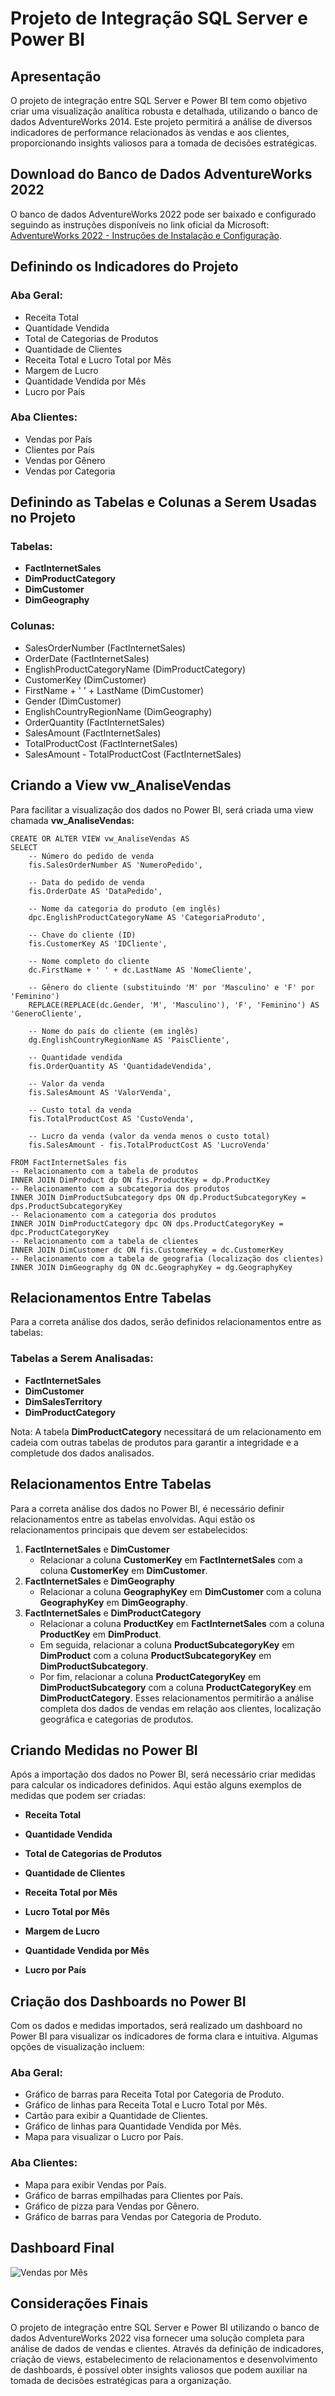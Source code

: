 # Projeto de Integração SQL Server e Power BI
## Apresentação
O projeto de integração entre SQL Server e Power BI tem como objetivo criar uma visualização analítica robusta e detalhada, utilizando o banco de dados AdventureWorks 2014. Este projeto permitirá a análise de diversos indicadores de performance relacionados às vendas e aos clientes, proporcionando insights valiosos para a tomada de decisões estratégicas.
## Download do Banco de Dados AdventureWorks 2022
O banco de dados AdventureWorks 2022 pode ser baixado e configurado seguindo as instruções disponíveis no link oficial da Microsoft: [AdventureWorks 2022 - Instruções de Instalação e Configuração](https://learn.microsoft.com/pt-br/sql/samples/adventureworks-install-configure?view=sql-server-ver16&tabs=ssms).
## Definindo os Indicadores do Projeto
### Aba Geral:
* Receita Total
* Quantidade Vendida
* Total de Categorias de Produtos
* Quantidade de Clientes
* Receita Total e Lucro Total por Mês
* Margem de Lucro
* Quantidade Vendida por Mês
* Lucro por País
### Aba Clientes:
* Vendas por País
* Clientes por País
* Vendas por Gênero
* Vendas por Categoria
## Definindo as Tabelas e Colunas a Serem Usadas no Projeto
### Tabelas:
* **FactInternetSales**
* **DimProductCategory**
* **DimCustomer**
* **DimGeography**
### Colunas:
* SalesOrderNumber (FactInternetSales)
* OrderDate (FactInternetSales)
* EnglishProductCategoryName (DimProductCategory)
* CustomerKey (DimCustomer)
* FirstName + ' ' + LastName (DimCustomer)
* Gender (DimCustomer)
* EnglishCountryRegionName (DimGeography)
* OrderQuantity (FactInternetSales)
* SalesAmount (FactInternetSales)
* TotalProductCost (FactInternetSales)
* SalesAmount - TotalProductCost (FactInternetSales)
## Criando a View  vw_AnaliseVendas
Para facilitar a visualização dos dados no Power BI, será criada uma view chamada **vw_AnaliseVendas:**

```-- Criação ou alteração da view RESULTADOS_ADW
CREATE OR ALTER VIEW vw_AnaliseVendas AS
SELECT
    -- Número do pedido de venda
    fis.SalesOrderNumber AS 'NumeroPedido',
    
    -- Data do pedido de venda
    fis.OrderDate AS 'DataPedido',
    
    -- Nome da categoria do produto (em inglês)
    dpc.EnglishProductCategoryName AS 'CategoriaProduto',
    
    -- Chave do cliente (ID)
    fis.CustomerKey AS 'IDCliente',
    
    -- Nome completo do cliente
    dc.FirstName + ' ' + dc.LastName AS 'NomeCliente',
    
    -- Gênero do cliente (substituindo 'M' por 'Masculino' e 'F' por 'Feminino')
    REPLACE(REPLACE(dc.Gender, 'M', 'Masculino'), 'F', 'Feminino') AS 'GeneroCliente',
    
    -- Nome do país do cliente (em inglês)
    dg.EnglishCountryRegionName AS 'PaisCliente',
    
    -- Quantidade vendida
    fis.OrderQuantity AS 'QuantidadeVendida',
    
    -- Valor da venda
    fis.SalesAmount AS 'ValorVenda',
    
    -- Custo total da venda
    fis.TotalProductCost AS 'CustoVenda',
    
    -- Lucro da venda (valor da venda menos o custo total)
    fis.SalesAmount - fis.TotalProductCost AS 'LucroVenda'
 
FROM FactInternetSales fis
-- Relacionamento com a tabela de produtos
INNER JOIN DimProduct dp ON fis.ProductKey = dp.ProductKey
-- Relacionamento com a subcategoria dos produtos
INNER JOIN DimProductSubcategory dps ON dp.ProductSubcategoryKey = dps.ProductSubcategoryKey
-- Relacionamento com a categoria dos produtos
INNER JOIN DimProductCategory dpc ON dps.ProductCategoryKey = dpc.ProductCategoryKey
-- Relacionamento com a tabela de clientes
INNER JOIN DimCustomer dc ON fis.CustomerKey = dc.CustomerKey
-- Relacionamento com a tabela de geografia (localização dos clientes)
INNER JOIN DimGeography dg ON dc.GeographyKey = dg.GeographyKey
 ```

## Relacionamentos Entre Tabelas
Para a correta análise dos dados, serão definidos relacionamentos entre as tabelas:
### Tabelas a Serem Analisadas:
* **FactInternetSales**
* **DimCustomer**
* **DimSalesTerritory**
* **DimProductCategory**
 
Nota: A tabela **DimProductCategory** necessitará de um relacionamento em cadeia com outras tabelas de produtos para garantir a integridade e a completude dos dados analisados.
## Relacionamentos Entre Tabelas
Para a correta análise dos dados no Power BI, é necessário definir relacionamentos entre as tabelas envolvidas. Aqui estão os relacionamentos principais que devem ser estabelecidos:
1. **FactInternetSales** e **DimCustomer**
    - Relacionar a coluna **CustomerKey** em **FactInternetSales** com a coluna **CustomerKey** em **DimCustomer**.
2. **FactInternetSales** e **DimGeography**
    - Relacionar a coluna **GeographyKey** em **DimCustomer** com a coluna **GeographyKey** em **DimGeography**.
4. **FactInternetSales** e **DimProductCategory**
    - Relacionar a coluna **ProductKey** em **FactInternetSales** com a coluna **ProductKey** em **DimProduct**.
    - Em seguida, relacionar a coluna **ProductSubcategoryKey** em **DimProduct** com a coluna **ProductSubcategoryKey** em **DimProductSubcategory**.
    - Por fim, relacionar a coluna **ProductCategoryKey** em **DimProductSubcategory** com a coluna **ProductCategoryKey** em **DimProductCategory**.
Esses relacionamentos permitirão a análise completa dos dados de vendas em relação aos clientes, localização geográfica e categorias de produtos.
## Criando Medidas no Power BI
Após a importação dos dados no Power BI, será necessário criar medidas para calcular os indicadores definidos. Aqui estão alguns exemplos de medidas que podem ser criadas:

* **Receita Total**

* **Quantidade Vendida**

*  **Total de Categorias de Produtos**

* **Quantidade de Clientes**

* **Receita Total por Mês**

* **Lucro Total por Mês**

* **Margem de Lucro**

* **Quantidade Vendida por Mês**

* **Lucro por País**


## Criação dos Dashboards no Power BI
Com os dados e medidas importados, será realizado um dashboard no Power BI para visualizar os indicadores de forma clara e intuitiva. Algumas opções de visualização incluem:
### Aba Geral:
* Gráfico de barras para Receita Total por Categoria de Produto.
* Gráfico de linhas para Receita Total e Lucro Total por Mês.
* Cartão para exibir a Quantidade de Clientes.
* Gráfico de linhas para Quantidade Vendida por Mês.
* Mapa para visualizar o Lucro por País.
### Aba Clientes:
* Mapa para exibir Vendas por País.
* Gráfico de barras empilhadas para Clientes por País.
* Gráfico de pizza para Vendas por Gênero.
* Gráfico de barras para Vendas por Categoria de Produto.

## Dashboard Final
![Vendas por Mês](imagens/ReceitaByMes.PNG)
## Considerações Finais
O projeto de integração entre SQL Server e Power BI utilizando o banco de dados AdventureWorks 2022 visa fornecer uma solução completa para análise de dados de vendas e clientes. Através da definição de indicadores, criação de views, estabelecimento de relacionamentos e desenvolvimento de dashboards, é possível obter insights valiosos que podem auxiliar na tomada de decisões estratégicas para a organização.
